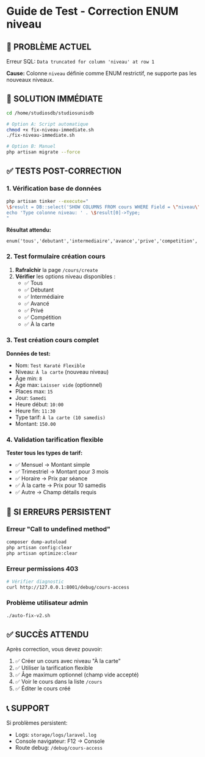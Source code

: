 # Guide de Test - Correction ENUM niveau

## 🚨 PROBLÈME ACTUEL
Erreur SQL: `Data truncated for column 'niveau' at row 1`

**Cause:** Colonne `niveau` définie comme ENUM restrictif, ne supporte pas les nouveaux niveaux.

## 🔧 SOLUTION IMMÉDIATE

```bash
cd /home/studiosdb/studiosunisdb

# Option A: Script automatique
chmod +x fix-niveau-immediate.sh
./fix-niveau-immediate.sh

# Option B: Manuel
php artisan migrate --force
```

## ✅ TESTS POST-CORRECTION

### 1. Vérification base de données
```bash
php artisan tinker --execute="
\$result = DB::select('SHOW COLUMNS FROM cours WHERE Field = \"niveau\"');
echo 'Type colonne niveau: ' . \$result[0]->Type;
"
```

**Résultat attendu:** 
```
enum('tous','debutant','intermediaire','avance','prive','competition','a_la_carte')
```

### 2. Test formulaire création cours

1. **Rafraîchir** la page `/cours/create`
2. **Vérifier** les options niveau disponibles :
   - ✅ Tous
   - ✅ Débutant  
   - ✅ Intermédiaire
   - ✅ Avancé
   - ✅ Privé
   - ✅ Compétition
   - ✅ À la carte

### 3. Test création cours complet

**Données de test:**
- Nom: `Test Karaté Flexible`
- Niveau: `À la carte` (nouveau niveau)
- Âge min: `8`
- Âge max: `Laisser vide` (optionnel)
- Places max: `15`
- Jour: `Samedi`
- Heure début: `10:00`
- Heure fin: `11:30`
- Type tarif: `À la carte (10 samedis)`
- Montant: `150.00`

### 4. Validation tarification flexible

**Tester tous les types de tarif:**
- ✅ Mensuel → Montant simple
- ✅ Trimestriel → Montant pour 3 mois
- ✅ Horaire → Prix par séance
- ✅ À la carte → Prix pour 10 samedis
- ✅ Autre → Champ détails requis

## 🚨 SI ERREURS PERSISTENT

### Erreur "Call to undefined method"
```bash
composer dump-autoload
php artisan config:clear
php artisan optimize:clear
```

### Erreur permissions 403
```bash
# Vérifier diagnostic
curl http://127.0.0.1:8001/debug/cours-access
```

### Problème utilisateur admin
```bash
./auto-fix-v2.sh
```

## ✅ SUCCÈS ATTENDU

Après correction, vous devez pouvoir:
1. ✅ Créer un cours avec niveau "À la carte"
2. ✅ Utiliser la tarification flexible
3. ✅ Âge maximum optionnel (champ vide accepté)
4. ✅ Voir le cours dans la liste `/cours`
5. ✅ Éditer le cours créé

## 📞 SUPPORT

Si problèmes persistent:
- Logs: `storage/logs/laravel.log`
- Console navigateur: F12 → Console
- Route debug: `/debug/cours-access`
